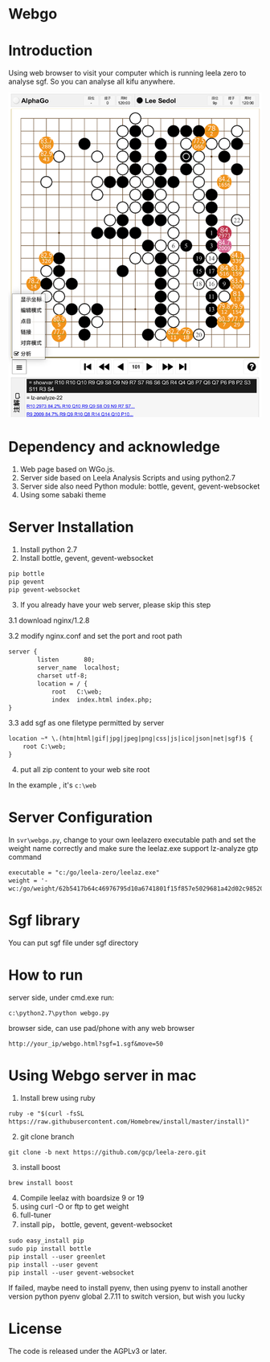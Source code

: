 # Webgo

# Introduction
Using web browser to visit your computer which is running leela zero to analyse sgf.
So you can analyse all kifu anywhere.

![screenshot](screenshot/chinese.PNG)

# Dependency and acknowledge
1. Web page based on WGo.js.
2. Server side based on Leela Analysis Scripts and using python2.7
3. Server side also need Python module: bottle, gevent, gevent-websocket
4. Using some sabaki theme

# Server Installation
1. Install python 2.7
2. Install bottle, gevent, gevent-websocket
```
pip bottle
pip gevent
pip gevent-websocket
```
3. If you already have your web server, please skip this step

3.1 download nginx/1.2.8

3.2 modify nginx.conf and set the port and root path
```
server {
        listen       80;
        server_name  localhost;
        charset utf-8;
        location = / {
            root   C:\web;
            index  index.html index.php;
}
```
3.3 add sgf as one filetype permitted by server
```
location ~* \.(htm|html|gif|jpg|jpeg|png|css|js|ico|json|net|sgf)$ {
    root C:\web;
}
```
4. put all zip content to your web site root

In the example , it's ```c:\web```

# Server Configuration
In ```svr\webgo.py```, change to your own leelazero executable path and set the weight name correctly and make sure the leelaz.exe support lz-analyze gtp command
```
executable = "c:/go/leela-zero/leelaz.exe"
weight = '-wc:/go/weight/62b5417b64c46976795d10a6741801f15f857e5029681a42d02c9852097df4b9.gz'
```

# Sgf library
You can put sgf file under sgf directory

# How to run
server side, under cmd.exe run:
```
c:\python2.7\python webgo.py
```

browser side, can use pad/phone with any web browser
```
http://your_ip/webgo.html?sgf=1.sgf&move=50
```

# Using Webgo server in mac
1. Install brew using ruby
```
ruby -e "$(curl -fsSL https://raw.githubusercontent.com/Homebrew/install/master/install)"
```
2. git clone branch
```
git clone -b next https://github.com/gcp/leela-zero.git
```
3. install boost
```
brew install boost
```
4. Compile leelaz with boardsize 9 or 19
5. using curl -O or ftp to get weight
6. full-tuner
7. install pip， bottle, gevent, gevent-websocket
```
sudo easy_install pip
sudo pip install bottle
pip install --user greenlet
pip install --user gevent
pip install --user gevent-websocket
```
If failed, maybe need to install pyenv, then using pyenv to install another version python
pyenv global 2.7.11 to switch version, but wish you lucky


# License

The code is released under the AGPLv3 or later.
